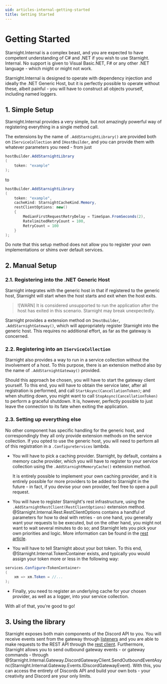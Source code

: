 ```yaml
---
uid: articles-internal-getting-started
title: Getting Started
---
```


# Getting Started

Starnight.Internal is a complex beast, and you are expected to have competent understanding of C# and .NET if you wish to use Starnight.
Internal. No support is given to Visual Basic.NET, F# or any other .NET language - which might or might not work.

Starnight.Internal is designed to operate with dependency injection and ideally the .NET Generic Host, but it is perfectly possible to
operate without these, albeit painful - you will have to construct all objects yourself, including named loggers.

## 1. Simple Setup

Starnight.Internal provides a very simple, but not amazingly powerful way of registering everything in a single method call.

The extensions by the name of `.AddStarnightLibrary()` are provided both on `IServiceCollection` and `IHostBuilder`, and you can provide
them with whatever parameters you need - from just

~~~cs
hostBuilder.AddStarnightLibrary
(
    token: "example"
);
~~~

to

~~~cs
hostBuilder.AddStarnightLibrary
(
    token: "example",
    cacheKind: StarnightCacheKind.Memory,
    restClientOptions: new()
    {
        MedianFirstRequestRetryDelay = TimeSpan.FromSeconds(2),
        RatelimitedRetryCount = 100,
        RetryCount = 100
    }
);
~~~

Do note that this setup method does not allow you to register your own implementations or shims over default services.

## 2. Manual Setup

### 2.1. Registering into the .NET Generic Host

Starnight integrates with the generic host in that if registered to the generic host, Starnight will start when the host starts and exit
when the host exits.

> ![WARN]
> It is considered unsupported to run the application after the host has exited in this scenario. Starnight may break unexpectedly.

Starnight provides a extension method on `IHostBuilder`, `.AddStarnightGateway()`, which will appropriately register Starnight into the
generic host. This requires no additional effort, as far as the gateway is concerned.

### 2.2. Registering into an `IServiceCollection`

Starnight also provides a way to run in a service collection without the involvement of a host. To this purpose, there is an extension
method also by the name of `.AddStarnightGateway()` provided.

Should this approach be chosen, you will have to start the gateway client yourself. To this end, you will have to obtain the service later,
after all registration is performed, and call `StartAsync(CancellationToken)`; and when shutting down, you might want to call
`StopAsync(CancellationToken)` to perform a graceful shutdown. It is, however, perfectly possible to just leave the connection to its
fate when exiting the application.

### 2.3. Setting up everything else

No other component has specific handling for the generic host, and correspondingly they all only provide extension methods on the service
collection. If you opted to use the generic host, you will need to perform all of this registration in a `.ConfigureServices` lambda.

- You will have to pick a caching provider. Starnight, by default, contains a memory cache provider, which you will have to register to your service collection using the `.AddStarnightMemoryCache()` extension method.

  It is entirely possible to implement your own caching provider, and it is entirely possible for more providers to be added to Starnight in the future - in fact, if you devise your own provider, feel free to open a pull request.

- You will have to register Starnight's rest infrastructure, using the `.AddStarnightRestClient(RestClientOptions)` extension method. @Starnight.Internal.Rest.RestClientOptions contains a handful of parameters for how to deal with retries - on one hand, you generally want your requests to be executed, but on the other hand, you might not want to wait several minutes to do so; and Starnight lets you pick your own priorities and logic. More information can be found in the [rest article](./rest.md).

- You will have to tell Starnight about your bot token. To this end, @Starnight.Internal.TokenContainer exists, and typically you would assign your token more or less in the following way:

~~~cs
services.Configure<TokenContainer>
(
    xm => xm.Token = //...
);
~~~

- Finally, you need to register an underlying cache for your chosen provider, as well as a logger, into your service collection.

With all of that, you're good to go!

## 3. Using the library

Starnight exposes both main components of the Discord API to you. You will receive events sent from the gateway through
[listeners](./listeners.md) and you are able to make requests to the REST API through the [rest client](./rest.md).
Furthermore, Starnight allows you to send outbound gateway events - or gateway commands - through
@Starnight.Internal.Gateway.DiscordGatewayClient.SendOutboundEventAsync(Starnight.Internal.Gateway.Events.IDiscordGatewayEvent).
With this, you can access the entirety of Discords API and build your own bots - your creativity and Discord are your only limits.
